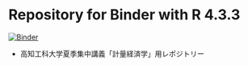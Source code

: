 # Repository for Binder with R 4.3.3

[![Binder](http://mybinder.org/badge_logo.svg)](https://binder.cs.rcos.nii.ac.jp/v2/gh/JaehyunSong/KUT_Final/HEAD)

- 高知工科大学夏季集中講義「計量経済学」用レポジトリー

